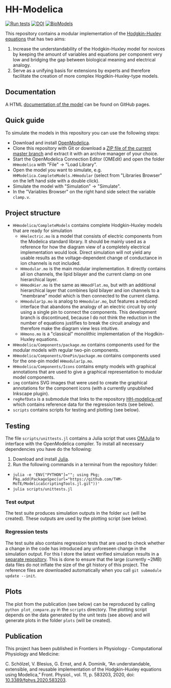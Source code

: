 # HH-Modelica

[![Run tests](https://github.com/CSchoel/hh-modelica/actions/workflows/test.yml/badge.svg)](https://github.com/CSchoel/hh-modelica/actions/workflows/test.yml)
[![DOI](https://zenodo.org/badge/DOI/10.5281/zenodo.3947849.svg)](https://doi.org/10.5281/zenodo.3947849)
[![BioModels](https://img.shields.io/badge/BioModels-MODEL2103050003-377)](https://www.ebi.ac.uk/biomodels/MODEL2103050003)

This repository contains a modular implementation of the [Hodgkin-Huxley equations](https://en.wikipedia.org/wiki/Hodgkin%E2%80%93Huxley_model) that has two aims:

1. Increase the understandability of the Hodgkin-Huxley model for novices by keeping the amount of variables and equations per component very low and bridging the gap between biological meaning and electrical analogy.
2. Serve as a unifying basis for extensions by experts and therefore facilitate the creation of more complex Hogdkin-Huxley-type models.

## Documentation

A HTML [documentation of the model](https://cschoel.github.io/hh-modelica/dev/) can be found on GitHub pages.

## Quick guide

To simulate the models in this repository you can use the following steps:

* Download and install [OpenModelica](https://www.openmodelica.org/).
* Clone this repository with Git or download a [ZIP file of the current master branch](https://github.com/CSchoel/hh-modelica/archive/master.zip) and extract it with an archive manager of your choice.
* Start the OpenModelica Connection Editor (OMEdit) and open the folder `HHmodelica` with "File" → "Load Library".
* Open the model you want to simulate, e.g. `HHModelica.CompleteModels.HHmodular` (select from "Libraries Browser" on the left hand side with a double click).
* Simulate the model with "Simulation" → "Simulate".
* In the "Variables Browser" on the right hand side select the variable `clamp.v`.

## Project structure

* `HHmodelica/CompleteModels` contains complete Hodgkin-Huxley models that are ready for simulation
  * `HHelectric.mo` is a model that consists of electric components from the Modelica standard library.
      It should be mainly used as a reference for how the diagram view of a completely electrical implementation would look.
      Direct simulation will not yield any usable results as the voltage-dependent change of conductance in ion channels is not included.
  * `HHmodular.mo` is the main modular implementation.
      It directly contains all ion channels, the lipid bilayer and the current clamp on one hierarchical layer.
  * `HHmodHier.mo` is the same as `HHmodFlat.mo`, but with an additional hierarchical layer that combines lipid bilayer and ion channels to a  "membrane" model which is then connected to the current clamp.
  * `HHmodular1p.mo` is analog to `HHmodular.mo`, but features a reduced interface that abandons the analogy of an electric circuit by only using a single pin to connect the components.
      This development branch is discontinued, because I do not think the reduction in the number of equations justifies to break the circuit analogy and therefore make the diagram view less intuitive.
  * `HHmono.mo` is a "classical" monolithic implementation of the Hogdkin-Huxley equations.
* `HHmodelica/Components/package.mo` contains components used for the modular models with regular two-pin components.
* `HHmodelica/Components/OnePin/package.mo` contains components used for the one-pin model `HHmodular1p.mo`.
* `HHmodelica/Components/Icons` contains empty models with graphical annotations that are used to give a graphical representation to modular model components.
* `img` contains SVG images that were used to create the graphical annotations for the component icons (with a currently unpublished Inkscape plugin).
* `regRefData` is a submodule that links to the repository [HH-modelica-ref](https://github.com/CSchoel/hh-modelica-ref) which contains reference data for the regression tests (see below).
* `scripts` contains scripts for testing and plotting (see below).

## Testing

The file `scripts/unittests.jl` contains a Julia script that uses [OMJulia](https://github.com/OpenModelica/OMJulia.jl) to interface with the OpenModelica compiler.
To install all necessary dependencies you have do the following:

1. Download and install [Julia](https://julialang.org/).
2. Run the following commands in a terminal from the repository folder:
  * `julia -e 'ENV["PYTHON"]=""; using Pkg; Pkg.add(PackageSpec(url="https://github.com/THM-MoTE/ModelicaScriptingTools.jl.git"))'`
  * `julia scripts/unittests.jl`

### Test output

The test suite produces simulation outputs in the folder `out` (will be created).
These outputs are used by the plotting script (see below).

### Regression tests

The test suite also contains regression tests that are used to check whether a change in the code has introduced any unforeseen change in the simulation output.
For this I store the latest verified simulation results in a [separate repository](https://github.com/CSchoel/hh-modelica-ref).
This is done to ensure that the large (currently ~2MB) data files do not inflate the size of the git history of this project.
The reference files are downloaded automatically when you call `git submodule update --init`.

## Plots

The plot from the publication (see below) can be reproduced by calling `python plot_compare.py` in the `scripts` directory.
The plotting script depends on the data generated by the unit tests (see above) and will generate plots in the folder `plots` (will be created).

## Publication

This project has been published in Frontiers in Physiology - Computational Physiology and Medicine:

C. Schölzel, V. Blesius, G. Ernst, and A. Dominik, “An understandable, extensible, and reusable implementation of the Hodgkin-Huxley equations using Modelica,” Front. Physiol., vol. 11, p. 583203, 2020, doi: <a href="https://doi.org/10.3389/fphys.2020.583203">10.3389/fphys.2020.583203</a>.
